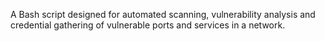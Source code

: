 A Bash script designed for automated scanning, vulnerability analysis and credential gathering of vulnerable ports and services in a network.
